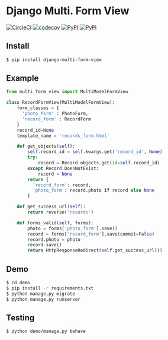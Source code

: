 # Django Multi. Form View
[![CircleCI](https://circleci.com/gh/TimBest/django-multi-form-view.svg?style=shield)](https://circleci.com/gh/TimBest/django-multi-form-view)
[![codecov](https://codecov.io/gh/timbest/django-multi-form-view/branch/master/graph/badge.svg)](https://codecov.io/gh/timbest/django-multi-form-view)
[![PyPI](https://img.shields.io/pypi/v/django-multi-form-view.svg?maxAge=2592000)](https://pypi.python.org/pypi/django-multi-form-view)
[![PyPI](https://img.shields.io/pypi/dm/django-multi-form-view.svg?maxAge=2592000)](https://pypi.python.org/pypi/django-multi-form-view)

## Install
```bash
$ pip install django-multi-form-view
```

## Example
```python
from multi_form_view import MultiModelFormView

class RecordFormView(MultiModelFormView):
    form_classes = {
      'photo_form' : PhotoForm,
      'record_form' : RecordForm
    }
    record_id=None
    template_name = 'records_form.html'

    def get_objects(self):
        self.record_id = self.kwargs.get('record_id', None)
        try:
            record = Record.objects.get(id=self.record_id)
        except Record.DoesNotExist:
            record = None
        return {
          'record_form': record,
          'photo_form': record.photo if record else None
        }

    def get_success_url(self):
        return reverse('records')

    def forms_valid(self, forms):
        photo = forms['photo_form'].save()
        record = forms['record_form'].save(commit=False)
        record.photo = photo
        record.save()
        return HttpResponseRedirect(self.get_success_url())
```

## Demo
```bash
$ cd demo
$ pip install -r requirements.txt
$ python manage.py migrate
$ python manage.py runserver
```

## Testing
```bash
$ python demo/manage.py behave
```
